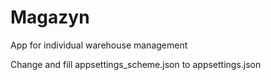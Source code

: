 # Magazyn

App for individual warehouse management

Change and fill appsettings_scheme.json to appsettings.json
